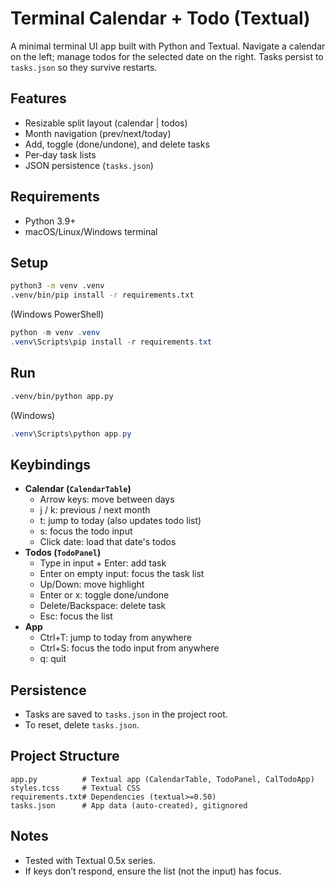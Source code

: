 # Terminal Calendar + Todo (Textual)

A minimal terminal UI app built with Python and Textual. Navigate a calendar on the left; manage todos for the selected date on the right. Tasks persist to `tasks.json` so they survive restarts.

## Features
- Resizable split layout (calendar | todos)
- Month navigation (prev/next/today)
- Add, toggle (done/undone), and delete tasks
- Per‑day task lists
- JSON persistence (`tasks.json`)

## Requirements
- Python 3.9+
- macOS/Linux/Windows terminal

## Setup
```bash
python3 -m venv .venv
.venv/bin/pip install -r requirements.txt
```
(Windows PowerShell)
```powershell
python -m venv .venv
.venv\Scripts\pip install -r requirements.txt
```

## Run
```bash
.venv/bin/python app.py
```
(Windows)
```powershell
.venv\Scripts\python app.py
```

## Keybindings
- **Calendar (`CalendarTable`)**
  - Arrow keys: move between days
  - j / k: previous / next month
  - t: jump to today (also updates todo list)
  - s: focus the todo input
  - Click date: load that date's todos
- **Todos (`TodoPanel`)**
  - Type in input + Enter: add task
  - Enter on empty input: focus the task list
  - Up/Down: move highlight
  - Enter or x: toggle done/undone
  - Delete/Backspace: delete task
  - Esc: focus the list
- **App**
  - Ctrl+T: jump to today from anywhere
  - Ctrl+S: focus the todo input from anywhere
  - q: quit

## Persistence
- Tasks are saved to `tasks.json` in the project root.
- To reset, delete `tasks.json`.

## Project Structure
```
app.py          # Textual app (CalendarTable, TodoPanel, CalTodoApp)
styles.tcss     # Textual CSS
requirements.txt# Dependencies (textual>=0.50)
tasks.json      # App data (auto-created), gitignored
```

## Notes
- Tested with Textual 0.5x series.
- If keys don’t respond, ensure the list (not the input) has focus.
